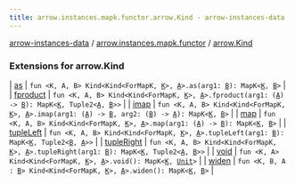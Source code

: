 ```yaml
---
title: arrow.instances.mapk.functor.arrow.Kind - arrow-instances-data
---
```


[arrow-instances-data](../../index.html) / [arrow.instances.mapk.functor](../index.html) / [arrow.Kind](./index.html)

### Extensions for arrow.Kind

| [as](as.html) | `fun <K, A, B> Kind<Kind<ForMapK, `[`K`](as.html#K)`>, `[`A`](as.html#A)`>.as(arg1: `[`B`](as.html#B)`): MapK<`[`K`](as.html#K)`, `[`B`](as.html#B)`>` |
| [fproduct](fproduct.html) | `fun <K, A, B> Kind<Kind<ForMapK, `[`K`](fproduct.html#K)`>, `[`A`](fproduct.html#A)`>.fproduct(arg1: (`[`A`](fproduct.html#A)`) -> `[`B`](fproduct.html#B)`): MapK<`[`K`](fproduct.html#K)`, Tuple2<`[`A`](fproduct.html#A)`, `[`B`](fproduct.html#B)`>>` |
| [imap](imap.html) | `fun <K, A, B> Kind<Kind<ForMapK, `[`K`](imap.html#K)`>, `[`A`](imap.html#A)`>.imap(arg1: (`[`A`](imap.html#A)`) -> `[`B`](imap.html#B)`, arg2: (`[`B`](imap.html#B)`) -> `[`A`](imap.html#A)`): MapK<`[`K`](imap.html#K)`, `[`B`](imap.html#B)`>` |
| [map](map.html) | `fun <K, A, B> Kind<Kind<ForMapK, `[`K`](map.html#K)`>, `[`A`](map.html#A)`>.map(arg1: (`[`A`](map.html#A)`) -> `[`B`](map.html#B)`): MapK<`[`K`](map.html#K)`, `[`B`](map.html#B)`>` |
| [tupleLeft](tuple-left.html) | `fun <K, A, B> Kind<Kind<ForMapK, `[`K`](tuple-left.html#K)`>, `[`A`](tuple-left.html#A)`>.tupleLeft(arg1: `[`B`](tuple-left.html#B)`): MapK<`[`K`](tuple-left.html#K)`, Tuple2<`[`B`](tuple-left.html#B)`, `[`A`](tuple-left.html#A)`>>` |
| [tupleRight](tuple-right.html) | `fun <K, A, B> Kind<Kind<ForMapK, `[`K`](tuple-right.html#K)`>, `[`A`](tuple-right.html#A)`>.tupleRight(arg1: `[`B`](tuple-right.html#B)`): MapK<`[`K`](tuple-right.html#K)`, Tuple2<`[`A`](tuple-right.html#A)`, `[`B`](tuple-right.html#B)`>>` |
| [void](void.html) | `fun <K, A> Kind<Kind<ForMapK, `[`K`](void.html#K)`>, `[`A`](void.html#A)`>.void(): MapK<`[`K`](void.html#K)`, `[`Unit`](https://kotlinlang.org/api/latest/jvm/stdlib/kotlin/-unit/index.html)`>` |
| [widen](widen.html) | `fun <K, B, A : `[`B`](widen.html#B)`> Kind<Kind<ForMapK, `[`K`](widen.html#K)`>, `[`A`](widen.html#A)`>.widen(): MapK<`[`K`](widen.html#K)`, `[`B`](widen.html#B)`>` |

